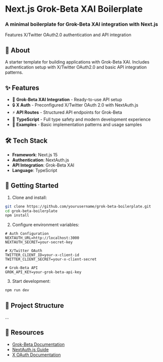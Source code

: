 # Next.js Grok-Beta XAI Boilerplate

<div align="left">
  <h3>A minimal boilerplate for Grok-Beta XAI integration with Next.js</h3>
  <p>Features X/Twitter OAuth2.0 authentication and API integration</p>
</div>

## 🤖 About

A starter template for building applications with Grok-Beta XAI. Includes authentication setup with X/Twitter OAuth2.0 and basic API integration patterns.

## ✨ Features

- 🧠 **Grok-Beta XAI Integration** - Ready-to-use API setup
- 🔒 **X Auth** - Preconfigured X/Twitter OAuth 2.0 with NextAuth.js
- ⚡ **API Routes** - Structured API endpoints for Grok-Beta
- 🎯 **TypeScript** - Full type safety and modern development experience
- 📝 **Examples** - Basic implementation patterns and usage samples

## 🛠️ Tech Stack

- **Framework**: Next.js 15
- **Authentication**: NextAuth.js
- **API Integration**: Grok-Beta XAI
- **Language**: TypeScript

## 🚀 Getting Started

1. Clone and install:

```bash
git clone https://github.com/yourusername/grok-beta-boilerplate.git
cd grok-beta-boilerplate
npm install
```

2. Configure environment variables:

```env
# Auth Configuration
NEXTAUTH_URL=http://localhost:3000
NEXTAUTH_SECRET=your-secret-key

# X/Twitter OAuth
TWITTER_CLIENT_ID=your-x-client-id
TWITTER_CLIENT_SECRET=your-x-client-secret

# Grok-Beta API
GROK_API_KEY=your-grok-beta-api-key
```

3. Start development:

```bash
npm run dev
```

## 📁 Project Structure

...

## 🔗 Resources

- [Grok-Beta Documentation](https://grok.x.ai/docs)
- [NextAuth.js Guide](https://next-auth.js.org/)
- [X OAuth Documentation](https://developer.twitter.com/en/docs/authentication/oauth-2-0)
